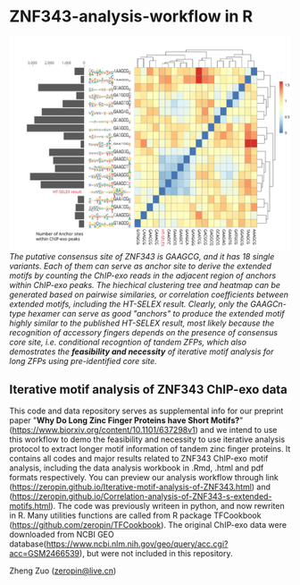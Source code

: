 # ZNF343-analysis-workflow in R
![](ZNF343/images/Heatmap_ZNF343_modified.svg)
*The putative consensus site of ZNF343 is GAAGCG, and it has 18 single variants. Each of them can serve as anchor site to derive the extended motifs by counting the ChIP-exo reads in the adjacent region of anchors within ChIP-exo peaks. The hiechical clustering tree and heatmap can be generated based on pairwise similaries, or correlation coefficients between extended motifs, including the HT-SELEX result. Clearly, only the GAAGCn-type hexamer can serve as good "anchors" to produce the extended motif highly similar to the published HT-SELEX result, most likely because the recognition of accessory fingers depends on the presence of consensus core site, i.e. conditional recogntion of tandem ZFPs, which also demostrates the **feasibility and necessity** of iterative motif analysis for long ZFPs using pre-identified core site.*

## Iterative motif analysis of ZNF343 ChIP-exo data

This code and data repository serves as supplemental info for our preprint paper "**Why Do Long Zinc Finger Proteins have Short Motifs?**" (https://www.biorxiv.org/content/10.1101/637298v1) and we intend to use this workflow to demo the feasibility and necessity to use iterative analysis protocol to extract longer motif information of tandem zinc finger proteins. It contains all codes and major results related to ZNF343 ChIP-exo motif analysis, including the data analysis workbook in .Rmd, .html and pdf formats respectively. You can preview our analysis workflow through link (https://zeropin.github.io/Iterative-motif-analysis-of-ZNF343.html) and (https://zeropin.github.io/Correlation-analysis-of-ZNF343-s-extended-motifs.html). The code was previously writeen in python, and now rewriten in R. Many utilities functions are called from R package TFCookbook (https://github.com/zeropin/TFCookbook). The original ChIP-exo data were downloaded from NCBI GEO database(https://www.ncbi.nlm.nih.gov/geo/query/acc.cgi?acc=GSM2466539), but were not included in this repository.

Zheng Zuo (zeropin@live.cn)
